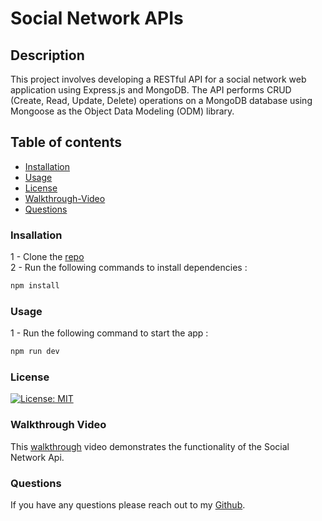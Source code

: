 # Social Network APIs

## Description

This project involves developing a RESTful API for a social network web application using Express.js and MongoDB. The API performs CRUD (Create, Read, Update, Delete) operations on a MongoDB database using Mongoose as the Object Data Modeling (ODM) library. 

## Table of contents

  * [Installation](#Installation)
  * [Usage](#Usage)
  * [License](#License)
  * [Walkthrough-Video](#Walkthrough-Video)
  * [Questions](#Questions)

### Insallation

  1 - Clone the [repo](https://github.com/hmd-asg/Note-Taker) <br>
  2 - Run the following commands to install dependencies :

```md
npm install
```

### Usage

1 - Run the following command to start the app :
```md
npm run dev
```

### License

[![License: MIT](https://img.shields.io/badge/License-MIT-yellow.svg)](https://opensource.org/licenses/MIT)

### Walkthrough Video

This [walkthrough](https://drive.google.com/file/d/1yfhQYfHbBOtFrGNEG3KS6s1TAbhnjuaB/view?usp=sharing) video demonstrates the functionality of the Social Network Api.

### Questions

If you have any questions please reach out to my [Github](https://github.com/hmd-asg). 

